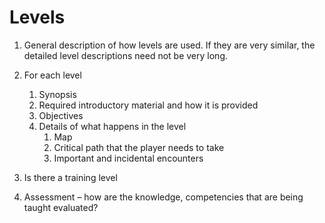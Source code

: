 # Levels

1. General description of how levels are used. If they are very similar, the detailed level
descriptions need not be very long.

2. For each level
	1. Synopsis
	2. Required introductory material and how it is provided
	3. Objectives
	4. Details of what happens in the level
		1. Map
		2. Critical path that the player needs to take
		3. Important and incidental encounters

3. Is there a training level

4. Assessment – how are the knowledge, competencies that are being taught evaluated?
